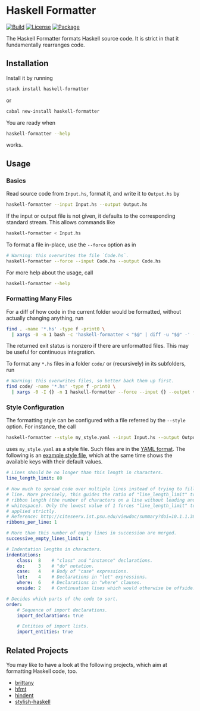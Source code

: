 # Haskell Formatter

[![Build](https://img.shields.io/travis/evolutics/haskell-formatter.svg)](https://travis-ci.org/evolutics/haskell-formatter)
[![License](https://img.shields.io/github/license/evolutics/haskell-formatter.svg)](LICENSE)
[![Package](https://img.shields.io/hackage/v/haskell-formatter.svg)](https://hackage.haskell.org/package/haskell-formatter)

The Haskell Formatter formats Haskell source code. It is strict in that it fundamentally rearranges code.

## Installation

Install it by running

```bash
stack install haskell-formatter
```

or

```bash
cabal new-install haskell-formatter
```

You are ready when

```bash
haskell-formatter --help
```

works.

## Usage

### Basics

Read source code from `Input.hs`, format it, and write it to `Output.hs` by

```bash
haskell-formatter --input Input.hs --output Output.hs
```

If the input or output file is not given, it defaults to the corresponding standard stream. This allows commands like

```bash
haskell-formatter < Input.hs
```

To format a file in-place, use the `--force` option as in

```bash
# Warning: this overwrites the file `Code.hs`.
haskell-formatter --force --input Code.hs --output Code.hs
```

For more help about the usage, call

```bash
haskell-formatter --help
```

### Formatting Many Files

For a diff of how code in the current folder would be formatted, without actually changing anything, run

```bash
find . -name '*.hs' -type f -print0 \
  | xargs -0 -n 1 bash -c 'haskell-formatter < "$@" | diff -u "$@" -' --
```

The returned exit status is nonzero if there are unformatted files. This may be useful for continuous integration.

To format any `*.hs` files in a folder `code/` or (recursively) in its subfolders, run

```bash
# Warning: this overwrites files, so better back them up first.
find code/ -name '*.hs' -type f -print0 \
  | xargs -0 -I {} -n 1 haskell-formatter --force --input {} --output {}
```

### Style Configuration

The formatting style can be configured with a file referred by the `--style` option. For instance, the call

```bash
haskell-formatter --style my_style.yaml --input Input.hs --output Output.hs
```

uses `my_style.yaml` as a style file. Such files are in the [YAML format](http://en.wikipedia.org/wiki/YAML). The following is an [example style file](testsuite/resources/examples/default_style.yaml), which at the same time shows the available keys with their default values.

<!--- GitHub does currently not allow to include files (https://github.com/github/markup/issues/346).

Thus, the file content is replicated here. There is a test which checks that the strings of both sources are equal. --->

```yaml
# Lines should be no longer than this length in characters.
line_length_limit: 80

# How much to spread code over multiple lines instead of trying to fill a single
# line. More precisely, this guides the ratio of "line_length_limit" to the
# ribbon length (the number of characters on a line without leading and trailing
# whitespace). Only the lowest value of 1 forces "line_length_limit" to be
# applied strictly.
# Reference: http://citeseerx.ist.psu.edu/viewdoc/summary?doi=10.1.1.38.8777
ribbons_per_line: 1

# More than this number of empty lines in succession are merged.
successive_empty_lines_limit: 1

# Indentation lengths in characters.
indentations:
    class:  8    # "class" and "instance" declarations.
    do:     3    # "do" notation. 
    case:   4    # Body of "case" expressions.
    let:    4    # Declarations in "let" expressions.
    where:  6    # Declarations in "where" clauses.
    onside: 2    # Continuation lines which would otherwise be offside.

# Decides which parts of the code to sort.
order:
    # Sequence of import declarations.
    import_declarations: true

    # Entities of import lists.
    import_entities: true
```

## Related Projects

You may like to have a look at the following projects, which aim at formatting Haskell code, too.

- [brittany](https://github.com/lspitzner/brittany)
- [hfmt](https://github.com/danstiner/hfmt)
- [hindent](https://github.com/mihaimaruseac/hindent)
- [stylish-haskell](https://github.com/jaspervdj/stylish-haskell)
